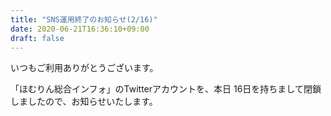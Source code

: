 ```yaml
---
title: "SNS運用終了のお知らせ(2/16)"
date: 2020-06-21T16:36:10+09:00
draft: false
---
```


いつもご利用ありがとうございます。

「ほむりん総合インフォ」のTwitterアカウントを、本日 16日を持ちまして閉鎖しましたので、お知らせいたします。